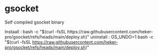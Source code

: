 # gsocket
Self compiled gsocket binary

Instaall :  bash -c "$(curl -fsSL https://raw.githubusercontent.com/heker-pro/gsocket/refs/heads/main/deploy.sh)"
uninstall : GS_UNDO=1 bash -c "$(curl -fsSL https://raw.githubusercontent.com/heker-pro/gsocket/refs/heads/main/deploy.sh)"
